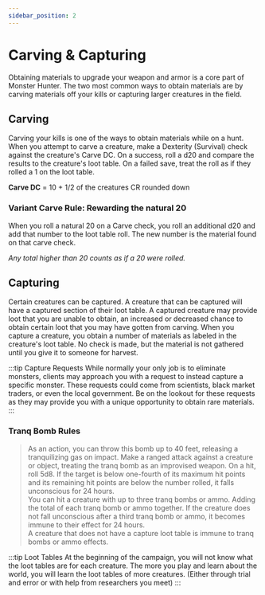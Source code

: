 ```yaml
---
sidebar_position: 2
---
```


# Carving & Capturing

Obtaining materials to upgrade your weapon and armor is a core part of Monster Hunter. The two most common ways to obtain materials are by carving materials off your kills or capturing larger creatures in the field.

## Carving

Carving your kills is one of the ways to obtain materials while on a hunt. When you attempt to carve a creature, make a Dexterity (Survival) check against the creature's Carve DC. On a success, roll a d20 and compare the results to the creature's loot table. On a failed save, treat the roll as if they rolled a 1 on the loot table.

**Carve DC** = 10 + 1/2 of the creatures CR rounded down

### Variant Carve Rule: Rewarding the natural 20

When you roll a natural 20 on a Carve check, you roll an additional d20 and add that number to the loot table roll. The new number is the material found on that carve check.

*Any total higher than 20 counts as if a 20 were rolled.*

## Capturing

Certain creatures can be captured. A creature that can be captured will have a captured section of their loot table. A captured creature may provide loot that you are unable to obtain, an increased or decreased chance to obtain certain loot that you may have gotten from carving. When you capture a creature, you obtain a number of materials as labeled in the creature's loot table. No check is made, but the material is not gathered until you give it to someone for harvest.

:::tip Capture Requests
While normally your only job is to eliminate monsters, clients may approach you with a request to instead capture a specific monster. These requests could come from scientists, black market traders, or even the local government. Be on the lookout for these requests as they may provide you with a unique opportunity to obtain rare materials.
:::

### Tranq Bomb Rules

> As an action, you can throw this bomb up to 40 feet, releasing a tranquilizing gas on impact. Make a ranged attack against a creature or object, treating the tranq bomb as an improvised weapon. On a hit, roll 5d8. If the target is below one-fourth of its maximum hit points and its remaining hit points are below the number rolled, it falls unconscious for 24 hours.  
> You can hit a creature with up to three tranq bombs or ammo. Adding the total of each tranq bomb or ammo together. If the creature does not fall unconscious after a third tranq bomb or ammo, it becomes immune to their effect for 24 hours.  
> A creature that does not have a capture loot table is immune to tranq bombs or ammo effects.

:::tip Loot Tables
At the beginning of the campaign, you will not know what the loot tables are for each creature. The more you play and learn about the world, you will learn the loot tables of more creatures. (Either through trial and error or with help from researchers you meet)
:::
